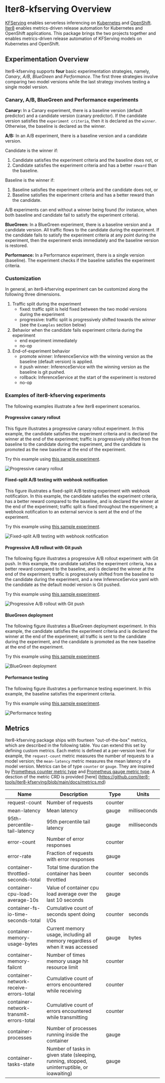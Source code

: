 # Iter8-kfserving Overview

[KFServing](https://github.com/kubeflow/kfserving) enables serverless inferencing on [Kubernetes](https://kubernetes.io) and [OpenShift](https://www.openshift.com). [Iter8](https://iter8.tools) enables metrics-driven release automation for Kubernetes and OpenShift applications. This package brings the two projects together and enables metrics-driven release automation of KFServing models on Kubernetes and OpenShift.

## Experimentation Overview

Iter8-kfserving supports **four** basic experimentation strategies, namely, *Canary*, *A/B*, *BlueGreen* and *Performance*. The first three strategies involve comparing two model versions while the last strategy involves testing a single model version. 

### Canary, A/B, BlueGreen and Performance experiments

**Canary:**  In a Canary experiment, there is a baseline version (default predictor) and a candidate version (canary predictor). If the candidate version satisfies the `experiment criteria`, then it is declared as the `winner`. Otherwise, the baseline is declared as the winner.

**A/B:**  In an A/B experiment, there is a baseline version and a candidate version.

Candidate is the winner if:
1. Candidate satisfies the experiment criteria and the baseline does not, or
2. Candidate satisfies the experiment criteria and has a better `reward` than the baseline.

Baseline is the winner if:
1. Baseline satisfies the experiment criteria and the candidate does not, or
2. Baseline satisfies the experiment criteria and has a better reward than the candidate.

A/B experiments can end without a winner being found (for instance, when both baseline and candidate fail to satisfy the experiment criteria).

**BlueGreen:**  In a BlueGreen experiment, there is a baseline version and a candidate version. All traffic flows to the candidate during the experiment. If the candidate fails to satisfy the experiment criteria at any point during the experiment, then the experiment ends immediately and the baseline version is restored.

**Performance:**  In a Performance experiment, there is a single version (baseline). The experiment checks if the baseline satisfies the experiment criteria.

### Customization
In general, an iter8-kfserving experiment can be customized along the following three dimensions.

1. Traffic split during the experiment
    * fixed: traffic split is held fixed between the two model versions during the experiment
    * progressive: traffic split is progressively shifted towards the *winner* (see the `Examples` section below)
2. Behavior when the candidate fails experiment criteria during the experiment
    * end experiment immediately
    * no-op
3. End-of-experiment behavior
    * promote winner: InferenceService with the winning version as the baseline (default version) is applied.
    * it push winner: InferenceService with the winning version as the baseline is git pushed.
    * rollback: InferenceService at the start of the experiment is restored
    * no-op

### Examples of iter8-kfserving experiments
The following examples illustrate a few iter8 experiment scenarios.

#### Progressive canary rollout
This figure illustrates a progressive canary rollout experiment. In this example, the candidate satisfies the experiment criteria and is declared the winner at the end of the experiment; traffic is progressively shifted from the baseline to the candidate during the experiment, and the candidate is promoted as the new baseline at the end of the experiment.

Try this example using [this sample experiment](../samples/experiments/progressivecanaryrollout.yaml).

![Progressive canary rollout](images/progressivecanaryrollout.png)

#### Fixed-split A/B testing with webhook notification
This figure illustrates a fixed-split A/B testing experiment with webhook notification. In this example, the candidate satisfies the experiment criteria, has a better reward compared to the baseline, and is declared the winner at the end of the experiment; traffic split is fixed throughout the experiment; a webhook notification to an external service is sent at the end of the experiment.

Try this example using [this sample experiment](../samples/experiments/fixedsplitabtest.yaml).

![Fixed-split A/B testing with webhook notification](images/fixedsplitabtestingwithwebhooknotification.png)

#### Progressive A/B rollout with Git push
The following figure illustrates a progressive A/B rollout experiment with Git push. In this example, the candidate satisfies the experiment criteria, has a better reward compared to the baseline, and is declared the winner at the end of the experiment; traffic is progressively shifted from the baseline to the candidate during the experiment, and a new InferenceService yaml with the candidate as the default model version is Git pushed.

Try this example using [this sample experiment](../samples/experiments/progressiveabrolloutwithgitpush.yaml).

![Progressive A/B rollout with Git push](images/progressiveabrolloutwithgitpush.png)

#### BlueGreen deployment
The following figure illustrates a BlueGreen deployment experiment. In this example, the candidate satisfies the experiment criteria and is declared the winner at the end of the experiment; all traffic is sent to the candidate during the experiment, and the candidate is promoted as the new baseline at the end of the experiment. 

Try this example using [this sample experiment](../samples/experiments/bluegreendeployment.yaml).

![BlueGreen deployment](images/bluegreendeployment.png)

#### Performance testing
The following figure illustrates a performance testing experiment. In this example, the baseline satisfies the experiment criteria.

Try this example using [this sample experiment](../samples/experiments/performancetesting.yaml).

![Performance testing](images/performancetesting.png)

## Metrics

Iter8-kfserving package ships with fourteen "out-of-the-box" metrics, which are described in the following table. You can extend this set by defining custom metrics. Each metric is defined at a per-version level. For example, the `request-count` metric measures the number of requests to a model version; the `mean-latency` metric measures the mean latency of a model version. Metrics can be of type `counter` or `gauge`. They are inspired by [Prometheus counter metric type](https://prometheus.io/docs/concepts/metric_types/#counter) and [Prometheus gauge metric type](https://prometheus.io/docs/concepts/metric_types/#gauge). A desction of the metric CRD is provided [here] (https://github.com/iter8-tools/iter8-kfserving/blob/main/docs/metrics.md)

|Name   |Description    |Type   |Units  |
|---    |----           |---    |---    |
|request-count  | Number of requests      | counter   |    |
|mean-latency   | Mean latency    | gauge      | milliseconds |
|95th-percentile-tail-latency   | 95th percentile tail latency    | gauge      | milliseconds |
|error-count   | Number of error responses    | counter      |  |
|error-rate   | Fraction of requests with error responses    | gauge      |  |
|container-throttled-seconds-total   | Total time duration the container has been throttled    | counter      | seconds |
|container-cpu-load-average-10s   | Value of container cpu load average over the last 10 seconds    | gauge      | |
|container-fs-io-time-seconds-total   | Cumulative count of seconds spent doing I/Os    | counter      | seconds |
|container-memory-usage-bytes   | Current memory usage, including all memory regardless of when it was accessed | gauge      | bytes |
|container-memory-failcnt   | Number of times memory usage hit resource limit    | counter      | |
|container-network-receive-errors-total   | Cumulative count of errors encountered while receiving    | counter      | |
|container-network-transmit-errors-total   | Cumulative count of errors encountered while transmitting    | counter      | |
|container-processes   | Number of processes running inside the container    | gauge      | |
|container-tasks-state   | Number of tasks in given state (sleeping, running, stopped, uninterruptible, or ioawaiting)    | gauge      | |
